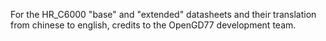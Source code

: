 For the HR_C6000 "base" and "extended" datasheets and their translation from chinese to english, credits to the OpenGD77 development team.
